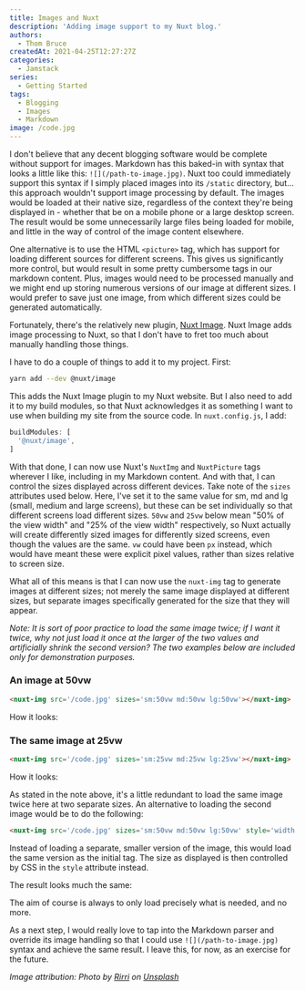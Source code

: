 ```yaml
---
title: Images and Nuxt
description: 'Adding image support to my Nuxt blog.'
authors:
  - Thom Bruce
createdAt: 2021-04-25T12:27:27Z
categories:
  - Jamstack
series:
  - Getting Started
tags:
  - Blogging
  - Images
  - Markdown
image: /code.jpg
---
```


I don't believe that any decent blogging software would be complete without support for images. Markdown has this baked-in with syntax that looks a little like this: `![](/path-to-image.jpg)`. Nuxt too could immediately support this syntax if I simply placed images into its `/static` directory, but... this approach wouldn't support image processing by default. The images would be loaded at their native size, regardless of the context they're being displayed in - whether that be on a mobile phone or a large desktop screen. The result would be some unnecessarily large files being loaded for mobile, and little in the way of control of the image content elsewhere.

One alternative is to use the HTML `<picture>` tag, which has support for loading different sources for different screens. This gives us significantly more control, but would result in some pretty cumbersome tags in our markdown content. Plus, images would need to be processed manually and we might end up storing numerous versions of our image at different sizes. I would prefer to save just one image, from which different sizes could be generated automatically.

Fortunately, there's the relatively new plugin, [Nuxt Image](https://image.nuxtjs.org/). Nuxt Image adds image processing to Nuxt, so that I don't have to fret too much about manually handling those things.

I have to do a couple of things to add it to my project. First:

```sh
yarn add --dev @nuxt/image
```

This adds the Nuxt Image plugin to my Nuxt website. But I also need to add it to my build modules, so that Nuxt acknowledges it as something I want to use when building my site from the source code. In `nuxt.config.js`, I add:

```js
buildModules: [
  '@nuxt/image',
]
```

With that done, I can now use Nuxt's `NuxtImg` and `NuxtPicture` tags wherever I like, including in my Markdown content. And with that, I can control the sizes displayed across different devices. Take note of the `sizes` attributes used below. Here, I've set it to the same value for sm, md and lg (small, medium and large screens), but these can be set individually so that different screens load different sizes. `50vw` and `25vw` below mean "50% of the view width" and "25% of the view width" respectively, so Nuxt actually will create differently sized images for differently sized screens, even though the values are the same. `vw` could have been `px` instead, which would have meant these were explicit pixel values, rather than sizes relative to screen size.

What all of this means is that I can now use the `nuxt-img` tag to generate images at different sizes; not merely the same image displayed at different sizes, but separate images specifically generated for the size that they will appear.

_Note: It is sort of poor practice to load the same image twice; if I want it twice, why not just load it once at the larger of the two values and artificially shrink the second version? The two examples below are included only for demonstration purposes._

### An image at 50vw

```md
<nuxt-img src='/code.jpg' sizes='sm:50vw md:50vw lg:50vw'></nuxt-img>
```

How it looks:

<nuxt-img src='/code.jpg' sizes='sm:50vw md:50vw lg:50vw'></nuxt-img>

### The same image at 25vw

```md
<nuxt-img src='/code.jpg' sizes='sm:25vw md:25vw lg:25vw'></nuxt-img>
```

How it looks:

<nuxt-img src='/code.jpg' sizes='sm:25vw md:25vw lg:25vw'></nuxt-img>

As stated in the note above, it's a little redundant to load the same image twice here at two separate sizes. An alternative to loading the second image would be to do the following:

```md
<nuxt-img src='/code.jpg' sizes='sm:50vw md:50vw lg:50vw' style='width:25vw;'></nuxt-img>
```

Instead of loading a separate, smaller version of the image, this would load the same version as the initial tag. The size as displayed is then controlled by CSS in the `style` attribute instead.

The result looks much the same:

<nuxt-img src='/code.jpg' sizes='sm:50vw md:50vw lg:50vw' style='width:25vw;'></nuxt-img>

The aim of course is always to only load precisely what is needed, and no more.

As a next step, I would really love to tap into the Markdown parser and override its image handling so that I could use `![](/path-to-image.jpg)` syntax and achieve the same result. I leave this, for now, as an exercise for the future.

_Image attribution: Photo by <a href="https://unsplash.com/@rirri01?utm_source=unsplash&utm_medium=referral&utm_content=creditCopyText">Rirri</a> on <a href="https://unsplash.com/s/photos/polaroids?utm_source=unsplash&utm_medium=referral&utm_content=creditCopyText">Unsplash</a>_